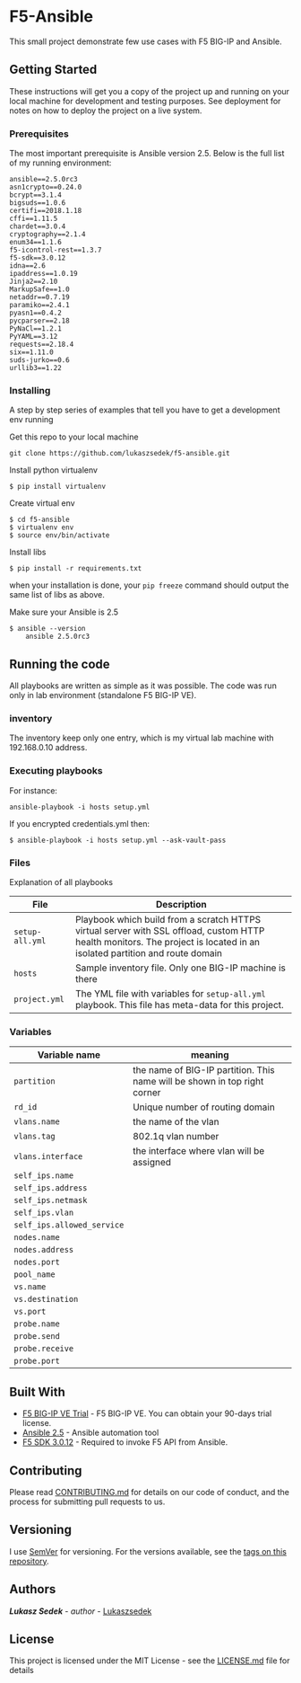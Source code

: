 
# F5-Ansible

This small project demonstrate few use cases with F5 BIG-IP and Ansible.

## Getting Started

These instructions will get you a copy of the project up and running on your local machine for development and testing purposes. See deployment for notes on how to deploy the project on a live system.

### Prerequisites

The most important prerequisite is Ansible version 2.5. Below is the full list of my running environment:
```
ansible==2.5.0rc3
asn1crypto==0.24.0
bcrypt==3.1.4
bigsuds==1.0.6
certifi==2018.1.18
cffi==1.11.5
chardet==3.0.4
cryptography==2.1.4
enum34==1.1.6
f5-icontrol-rest==1.3.7
f5-sdk==3.0.12
idna==2.6
ipaddress==1.0.19
Jinja2==2.10
MarkupSafe==1.0
netaddr==0.7.19
paramiko==2.4.1
pyasn1==0.4.2
pycparser==2.18
PyNaCl==1.2.1
PyYAML==3.12
requests==2.18.4
six==1.11.0
suds-jurko==0.6
urllib3==1.22
```

### Installing

A step by step series of examples that tell you have to get a development env running

Get this repo to your local machine
```
git clone https://github.com/lukaszsedek/f5-ansible.git
```
Install python virtualenv

```
$ pip install virtualenv
```

Create virtual env
```
$ cd f5-ansible
$ virtualenv env
$ source env/bin/activate
```

Install libs

```
$ pip install -r requirements.txt
```

when your installation is done, your  `pip freeze` command should output the same list of libs as above.

Make sure your Ansible is 2.5
```
$ ansible --version
	ansible 2.5.0rc3
```

## Running the code

All playbooks are written as simple as it was possible. The code was run only in lab environment (standalone F5 BIG-IP VE).

### inventory

The inventory keep only one entry, which is my virtual lab machine with 192.168.0.10 address. 

### Executing playbooks
For instance:
```
ansible-playbook -i hosts setup.yml
```

If you encrypted credentials.yml then:

```
$ ansible-playbook -i hosts setup.yml --ask-vault-pass
```

### Files

Explanation of all playbooks

|File| Description |
|--|--|
| `setup-all.yml` | Playbook which build from a scratch HTTPS virtual server with SSL offload, custom HTTP health monitors. The project is located in an isolated partition and route domain |
| `hosts` | Sample inventory file. Only one BIG-IP machine is there |
|`project.yml` | The YML file with variables for `setup-all.yml` playbook. This file has meta-data for this project.| 

### Variables

|Variable name | meaning |
|--|--|
| `partition` | the name of BIG-IP partition. This name will be shown in top right corner |
| `rd_id`| Unique number of routing domain | 
| `vlans.name` | the name of the vlan |
| `vlans.tag` | 802.1q vlan number |
| `vlans.interface` | the interface where vlan will be assigned| 
| `self_ips.name` | |
| `self_ips.address` | |
| `self_ips.netmask` ||
| `self_ips.vlan` | |
| `self_ips.allowed_service` | |
|`nodes.name`|| 
|`nodes.address`||
|`nodes.port`||
|`pool_name`||
|`vs.name`||
|`vs.destination`||
|`vs.port`||
|`probe.name`||
|`probe.send`||
|`probe.receive`||
|`probe.port`||



## Built With

* [F5 BIG-IP VE Trial](https://f5.com/products/trials/product-trials/) - F5 BIG-IP VE. You can obtain your 90-days trial license.
* [Ansible 2.5](https://docs.ansible.com/ansible/devel/roadmap/ROADMAP_2_5.html/) - Ansible automation tool
* [F5 SDK 3.0.12](https://f5-sdk.readthedocs.io/en/latest/) - Required to invoke F5 API from Ansible.

## Contributing

Please read [CONTRIBUTING.md](...) for details on our code of conduct, and the process for submitting pull requests to us.

## Versioning

I use [SemVer](http://semver.org/) for versioning. For the versions available, see the [tags on this repository](https://github.com/lukaszsedek/f5-ansible/tags). 

## Authors

***Lukasz Sedek*** - *author* - [Lukaszsedek](https://github.com/lukaszsedek)

## License

This project is licensed under the MIT License - see the [LICENSE.md](LICENSE.md) file for details
